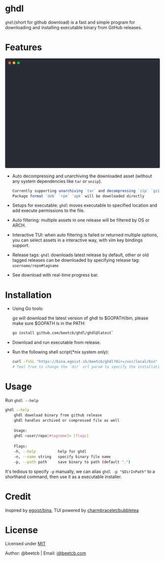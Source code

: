 # ghdl

`ghdl`(short for github download) is a fast and simple program for downloading and installing executable binary from GitHub releases.

# Features

![demo](./demo.svg)

- Auto decompressing and unarchiving the downloaded asset (without any system dependencies like `tar` or `unzip`).

    ```ts
    Currently supporting unarchiving `tar` and decompressing `zip` `gzip`.
    Package format `deb` `rpm` `apk` will be downloaded directly
    ```
- Setups for executable: `ghdl` moves executable to specified location and add execute permissions to the file.
- Auto filtering: multiple assets in one release will be filtered by OS or ARCH.
- Interactive TUI: when auto filtering is failed or returned multiple options, you can select assets in a interactive way, with vim key bindings support.
- Release tags: `ghdl` downloads latest release by default, other or old tagged releases can be downloaded by specifying release tag: `username/repo#tagname`
- See download with real-time progress bar.

# Installation
- Using Go tools: 

    go will download the latest version of ghdl to $GOPATH/bin, please make sure $GOPATH is in the PATH: 

    ```sh
    go install github.com/beetcb/ghdl/ghdl@latest`
    ```

- Download and run executable from release.
- Run the following shell script(*nix system only):

    ```sh
    curl -fsSL "https://bina.egoist.sh/beetcb/ghdl?dir=/usr/local/bin" | sh
    # feel free to change the `dir` url param to specify the installation directory.
    ```

# Usage

Run `ghdl --help`

```sh
ghdl --help
    ghdl download binary from github release
    ghdl handles archived or compressed file as well

    Usage:
    ghdl <user/repo[#tagname]> [flags]

    Flags:
    -h, --help          help for ghdl
    -n, --name string   specify binary file name
    -p, --path path     save binary to path (default ".")

```

It's tedious to specify `-p` manually, we can alias `ghdl -p "$DirInPath"` to a shorthand command, then use it as a executable installer.

# Credit

Inspired by [egoist/bina](https://github.com/egoist/bina), TUI powered by [charmbracelet/bubbletea](https://github.com/charmbracelet/bubbletea)

# License

Licensed under [MIT](./LICENSE)

Author: @beetcb | Email: i@beetcb.com
